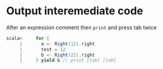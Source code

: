 # Output interemediate code

After an expression comment then `print` and press tab twice

```scala
scala>     for {
     |       a <- Right(12).right
     |       test = 12
     |       b <- Right(22).right
     |     } yield b // print [tab] [tab]

```
